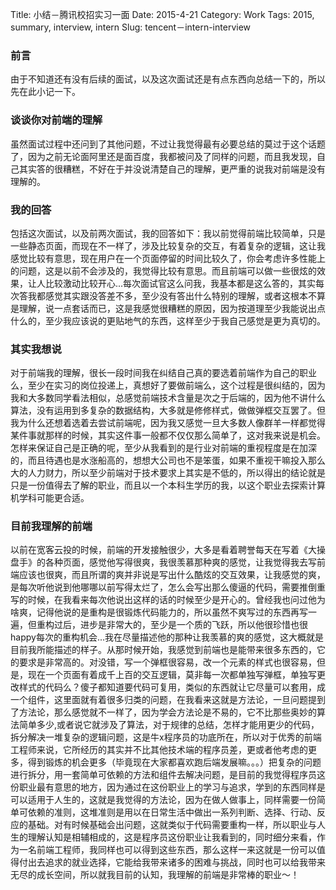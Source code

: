 Title: 小结－腾讯校招实习一面
Date: 2015-4-21
Category: Work
Tags: 2015, summary, interview, intern
Slug: tencent－intern-interview
### 前言
由于不知道还有没有后续的面试，以及这次面试还是有点东西向总结一下的，所以先在此小记一下。
### 谈谈你对前端的理解
虽然面试过程中还问到了其他问题，不过让我觉得最有必要总结的莫过于这个话题了，因为之前无论面阿里还是面百度，我都被问及了同样的问题，而且我发现，自己其实答的很糟糕，不好在于并没说清楚自己的理解，更严重的说我对前端是没有理解的。
### 我的回答
包括这次面试，以及前两次面试，我的回答如下：我以前觉得前端比较简单，只是一些静态页面，而现在不一样了，涉及比较复杂的交互，有着复杂的逻辑，这让我感觉比较有意思，现在用户在一个页面停留的时间比较久了，你会考虑许多性能上的问题，这是以前不会涉及的，我觉得比较有意思。而且前端可以做一些很炫的效果，让人比较激动比较开心...每次面试官这么问我，我基本都是这么答的，其实每次答我都感觉其实跟没答差不多，至少没有答出什么特别的理解，或者这根本不算是理解，说一点套话而已，这是我感觉很糟糕的原因，因为按道理至少我能说出点什么的，至少我应该说的更贴地气的东西，这样至少于我自己感觉是更为真切的。
### 其实我想说
对于前端我的理解，很长一段时间我在纠结自己真的要选着前端作为自己的职业么，至少在实习的岗位投递上，真想好了要做前端么，这个过程是很纠结的，因为我和大多数同学看法相似，总感觉前端技术含量是次之于后端的，因为他不讲什么算法，没有运用到多复杂的数据结构，大多就是修修样式，做做弹框交互罢了。但我为什么还想着选着去尝试前端呢，因为我又感觉一旦大多数人像群羊一样都觉得某件事就那样的时候，其实这件事一般都不仅仅那么简单了，这对我来说是机会。怎样来保证自己是正确的呢，至少从我看到的是行业对前端的重视程度是在加深的，而且待遇也是水涨船高的，想想大公司也不是笨蛋，如果不重视干嘛投入那么大的人力财力，所以至少前端对于技术要求上其实是不低的，所以得出的结论就是只是一份值得去了解的职业，而且以一个本科生学历的我，以这个职业去探索计算机学科可能更合适。
### 目前我理解的前端
以前在宽客云投的时候，前端的开发接触很少，大多是看着聘誉每天在写着《大操盘手》的各种页面，感觉他写得很爽，我很羡慕那种爽的感觉，让我觉得我去写前端应该也很爽，而且所谓的爽并非说是写出什么酷炫的交互效果，让我感觉的爽，是每次听他说到他哪哪以前写得太烂了，怎么会写出那么傻逼的代码，需要推倒重写的时候，在我看来每次他说出这样的话的时候至少是开心的。曾经我也问过他为啥爽，记得他说的是重构是很锻炼代码能力的，所以虽然不爽写过的东西再写一遍，但重构过后，进步是非常大的，至少是一个质的飞跃，所以他很珍惜也很happy每次的重构机会...我在尽量描述他的那种让我羡慕的爽的感觉，这大概就是目前我所能描述的样子。从那时候开始，我感觉到前端也是能带来很多东西的，它的要求是非常高的。对没错，写一个弹框很容易，改一个元素的样式也很容易，但是，现在一个页面有着成千上百的交互逻辑，莫非每一次都单独写弹框，单独写更改样式的代码么？傻子都知道要代码可复用，类似的东西就让它尽量可以套用，成一个组件，这里面就有着很多归类的问题，在我看来这就是方法论，一旦问题提到了方法论，那么感觉就不一样了，因为学会方法论是不易的，它不比那些奥妙的算法简单多少,或者说它就涉及了算法，对于规律的总结，怎样才能用更少的代码，拆分解决一堆复杂的逻辑问题，这是牛x程序员的功底所在，所以对于优秀的前端工程师来说，它所经历的其实并不比其他技术端的程序员差，更或者他考虑的更多，得到锻炼的机会更多（毕竟现在大家都喜欢跑后端发展嘛。。。）把复杂的问题进行拆分，用一套简单可依赖的方法和组件去解决问题，是目前的我觉得程序员这份职业最有意思的地方，因为通过在这份职业上的学习与追求，学到的东西同样是可以适用于人生的，这就是我觉得的方法论，因为在做人做事上，同样需要一份简单可依赖的准则，这堆准则是用以在日常生活中做出一系列判断、选择、行动、反应的基础。对有时候基础会出问题，这就类似于代码需要重构一样，所以职业与人生的理解认知是相辅相成的，这是程序员这份职业让我看到的，同时细分来看，作为一名前端工程师，我同样也可以得到这些东西，那么这样一来这就是一份可以值得付出去追求的就业选择，它能给我带来诸多的困难与挑战，同时也可以给我带来无尽的成长空间，所以就我目前的认知，我理解的前端是非常棒的职业～！